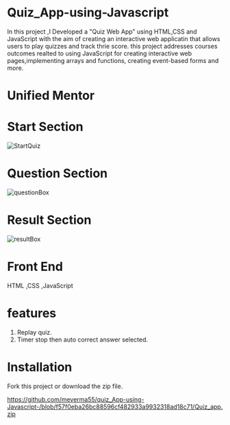 # Quiz_App-using-Javascript
In this project ,I Developed a "Quiz Web App" using HTML,CSS and JavaScript with the aim of creating an interactive web applicatin that allows users to play quizzes and track thrie score.
this project addresses courses outcomes realted to using JavaScript for creating interactive web pages,implementing arrays and functions, creating event-based forms and more.
# Unified Mentor

# Start Section

![StartQuiz](https://github.com/user-attachments/assets/1b1e662b-09d9-4540-be30-739a2c0fa624)

# Question Section 

![questionBox](https://github.com/user-attachments/assets/8583b5d5-8091-49ed-b7ef-543b189cf6e4)

# Result Section 

![resultBox](https://github.com/user-attachments/assets/287cda5f-4740-46f8-8129-6760fe724865)

# Front End

HTML ,CSS ,JavaScript

# features 

1. Replay quiz.
2. Timer stop then auto correct answer selected.

# Installation

Fork this project or download the zip file.

https://github.com/meverma55/quiz_App-using-Javascript-/blob/f57f0eba26bc88596cf482933a9932318ad18c71/Quiz_app.zip

   

